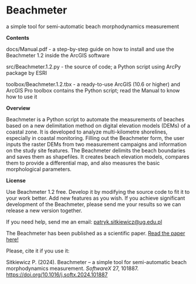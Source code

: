 # Beachmeter
a simple tool for semi-automatic beach morphodynamics measurement


<b>Contents</b>

docs/Manual.pdf - a step-by-step guide on how to install and use the Beachmeter 1.2 inside the ArcGIS software 

src/Beachmeter.1.2.py - the source of code; a Python script using ArcPy package by ESRI

toolbox/Beachmeter.1.2.tbx - a ready-to-use ArcGIS (10.6 or higher) and ArcGIS Pro toolbox contains the Python script; read the Manual to know how to use it

<b>Overview</b>

Beachmeter is a Python script to automate the measurements of beaches based on a new delimitation method on digital elevation models (DEMs) of a coastal zone. It is developed to analyze multi-kilometre shorelines, especially in coastal monitoring. Filling out the Beachmeter form, the user inputs the raster DEMs from two measurement campaigns and information on the study site features. The Beachmeter delimits the beach boundaries and saves them as shapefiles. It creates beach elevation models, compares them to provide a differential map, and also measures the basic morphological parameters.

<b>License</b>

Use Beachmeter 1.2 free. Develop it by modifying the source code to fit it to your work better. Add new features as you wish. If you achieve significant development of the Beachmeter, please send me your results so we can release a new version together. 

If you need help, send me an email: patryk.sitkiewicz@ug.edu.pl

The Beachmeter has been published as a scientific paper. <a href="https://www.sciencedirect.com/science/article/pii/S2352711024002577">Read the paper here!</a> 

Please, cite it if you use it: 

Sitkiewicz P. (2024). Beachmeter – a simple tool for semi-automatic beach morphodynamics measurement. <i>SoftwareX</i> 27, 101887. https://doi.org/10.1016/j.softx.2024.101887

